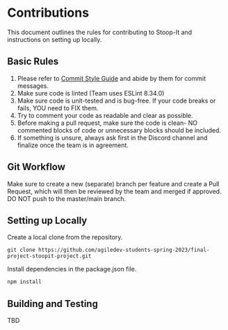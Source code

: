 # Contributions
This document outlines the rules for contributing to Stoop-It and instructions on setting up locally. 

## Basic Rules
1. Please refer to [Commit Style Guide](https://gist.github.com/ericavonb/3c79e5035567c8ef3267) and abide by them for commit messages.
2. Make sure code is linted (Team uses ESLint 8.34.0)
3. Make sure code is unit-tested and is bug-free. If your code breaks or fails, YOU need to FIX them.
4. Try to comment your code as readable and clear as possible.
5. Before making a pull request, make sure the code is clean- NO commented blocks of code or unnecessary blocks should be included.
6. If something is unsure, always ask first in the Discord channel and finalize once the team is in agreement.
## Git Workflow
Make sure to create a new (separate) branch per feature and create a Pull Request, which will then be reviewed by the team and merged if approved.
</br>
DO NOT push to the master/main branch.
## Setting up Locally
Create a local clone from the repository.
```
git clone https://github.com/agiledev-students-spring-2023/final-project-stoopit-project.git
``` 
Install dependencies in the package.json file.
```javascript
npm install
```
## Building and Testing 
TBD

